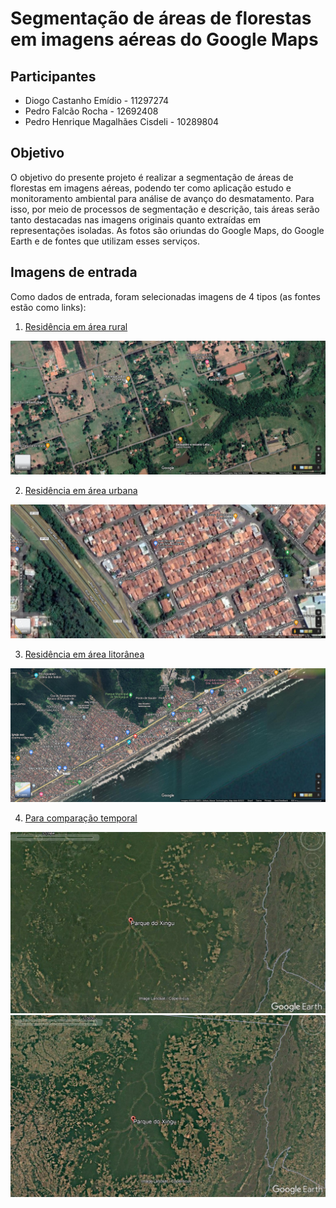 # Segmentação de áreas de florestas em imagens aéreas do Google Maps
## Participantes
* Diogo Castanho Emídio - 11297274
* Pedro Falcão Rocha - 12692408
* Pedro Henrique Magalhães Cisdeli - 10289804

## Objetivo
O objetivo do presente projeto é realizar a segmentação de áreas de florestas em imagens aéreas, podendo ter como aplicação estudo e monitoramento ambiental para análise de avanço do desmatamento. Para isso, por meio de processos de segmentação e descrição, tais áreas serão tanto destacadas nas imagens originais quanto extraídas em representações isoladas. As fotos são oriundas do Google Maps, do Google Earth e de fontes que utilizam esses serviços.

## Imagens de entrada
Como dados de entrada, foram selecionadas imagens de 4 tipos (as fontes estão como links):

1. [Residência em área rural](https://www.google.com/maps/@-22.2059682,-49.1207184,785m/data=!3m1!1e3?hl=en)

![area_rural](/inputs/Bauru_1.png "Residência em área rural")

2. [Residência em área urbana](https://www.google.com/maps/@-22.3037812,-49.0597558,273m/data=!3m1!1e3?hl=en)

![area_urbana](/inputs/Bauru_2.png "Residência em área urbana")

3. [Residência em área litorânea](https://www.google.com/maps/@-24.099164,-46.6281329,3097m/data=!3m1!1e3?hl=en)

![area_litoranea](/inputs/Mongagua.png "Residência em área litorânea")

4. [Para comparação temporal](https://twitter.com/BiodiversidadeB/status/1536483908514381824)

![xingu_1984](/inputs/Parque_do_Xingu_1_(1984).jpg "Parque do Xingu (1984)")
![xingu_2020](/inputs/Parque_do_Xingu_2_(2020).jpg "Parque do Xingu (2020)")

